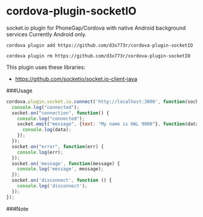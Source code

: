 cordova-plugin-socketIO
================

socket.io plugin for PhoneGap/Cordova with native Android background services
Currently Android only.

```
cordova plugin add https://github.com/d3x773r/cordova-plugin-socketIO

cordova plugin rm https://github.com/d3x773r/cordova-plugin-socketIO
```

This plugin uses these libraries:
- https://github.com/socketio/socket.io-client-java

###Usage

```js
cordova.plugin.socket.io.connect('http://localhost:3000', function(socket) {
  console.log("connected");
  socket.on("connection", function() {
    console.log("connected");
    socket.emit("message", {text: "My name is HAL 9000"}, function(data) {
      console.log(data);
    });
  });
  socket.on("error", function(err) {
    console.log(err);
  });
  socket.on('message', function(message) {
    console.log('message', message);
  });
  socket.on('disconnect', function () {
    console.log('disconnect');
  });
});
```

###Note
